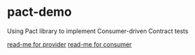 # pact-demo
Using Pact library to implement Consumer-driven Contract tests

[read-me for provider](./order-service/readme.md)
[read-me for consumer](./consumer-service/readme.md)
